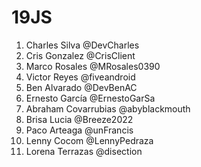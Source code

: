 # 19JS

1. Charles Silva @DevCharles
2. Cris Gonzalez @CrisClient
3. Marco Rosales @MRosales0390
4. Victor Reyes @fiveandroid
5. Ben Alvarado @DevBenAC
6. Ernesto García @ErnestoGarSa
7. Abraham Covarrubias @abyblackmouth
8. Brisa Lucia @Breeze2022
9. Paco Arteaga @unFrancis
10. Lenny Cocom @LennyPedraza
11. Lorena Terrazas @disection
